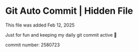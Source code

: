 # Git Auto Commit | Hidden File

This file was added Feb 12, 2025

Just for fun and keeping my daily git commit active 🤪

commit number: 2580723
